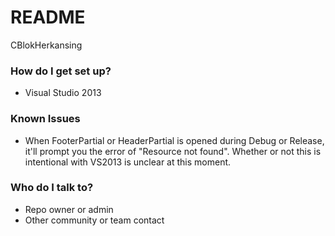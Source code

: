 # README #
CBlokHerkansing

### How do I get set up? ###

* Visual Studio 2013

### Known Issues ###
* When FooterPartial or HeaderPartial is opened during Debug or Release, it'll prompt you the error of "Resource not found". Whether or not this is intentional with VS2013 is unclear at this moment.

### Who do I talk to? ###

* Repo owner or admin
* Other community or team contact
